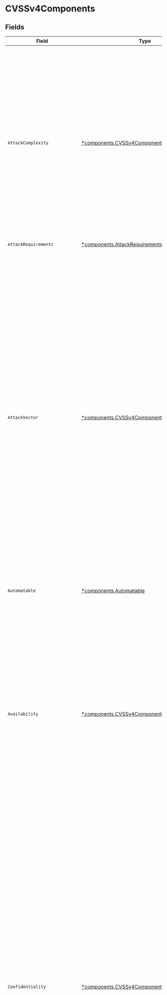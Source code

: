 # CVSSv4Components


## Fields

| Field                                                                                                                                                                                                                                                                                                                                                                                                                                                                                                                                                                                                                                             | Type                                                                                                                                                                                                                                                                                                                                                                                                                                                                                                                                                                                                                                              | Required                                                                                                                                                                                                                                                                                                                                                                                                                                                                                                                                                                                                                                          | Description                                                                                                                                                                                                                                                                                                                                                                                                                                                                                                                                                                                                                                       |
| ------------------------------------------------------------------------------------------------------------------------------------------------------------------------------------------------------------------------------------------------------------------------------------------------------------------------------------------------------------------------------------------------------------------------------------------------------------------------------------------------------------------------------------------------------------------------------------------------------------------------------------------------- | ------------------------------------------------------------------------------------------------------------------------------------------------------------------------------------------------------------------------------------------------------------------------------------------------------------------------------------------------------------------------------------------------------------------------------------------------------------------------------------------------------------------------------------------------------------------------------------------------------------------------------------------------- | ------------------------------------------------------------------------------------------------------------------------------------------------------------------------------------------------------------------------------------------------------------------------------------------------------------------------------------------------------------------------------------------------------------------------------------------------------------------------------------------------------------------------------------------------------------------------------------------------------------------------------------------------- | ------------------------------------------------------------------------------------------------------------------------------------------------------------------------------------------------------------------------------------------------------------------------------------------------------------------------------------------------------------------------------------------------------------------------------------------------------------------------------------------------------------------------------------------------------------------------------------------------------------------------------------------------- |
| `AttackComplexity`                                                                                                                                                                                                                                                                                                                                                                                                                                                                                                                                                                                                                                | [*components.CVSSv4ComponentsAttackComplexity](../../models/components/cvssv4componentsattackcomplexity.md)                                                                                                                                                                                                                                                                                                                                                                                                                                                                                                                                       | :heavy_minus_sign:                                                                                                                                                                                                                                                                                                                                                                                                                                                                                                                                                                                                                                | Indicates conditions beyond the attacker’s control that must exist in order to exploit the vulnerability. The Attack Complexity metric is scored as either Low or High. There are two possible values: Low (L) – There are no specific pre-conditions required for exploitation, High (H) – The attacker must complete some number of preparatory steps in order to get access.                                                                                                                                                                                                                                                                   |
| `AttackRequirements`                                                                                                                                                                                                                                                                                                                                                                                                                                                                                                                                                                                                                              | [*components.AttackRequirements](../../models/components/attackrequirements.md)                                                                                                                                                                                                                                                                                                                                                                                                                                                                                                                                                                   | :heavy_minus_sign:                                                                                                                                                                                                                                                                                                                                                                                                                                                                                                                                                                                                                                | N/A                                                                                                                                                                                                                                                                                                                                                                                                                                                                                                                                                                                                                                               |
| `AttackVector`                                                                                                                                                                                                                                                                                                                                                                                                                                                                                                                                                                                                                                    | [*components.CVSSv4ComponentsAttackVector](../../models/components/cvssv4componentsattackvector.md)                                                                                                                                                                                                                                                                                                                                                                                                                                                                                                                                               | :heavy_minus_sign:                                                                                                                                                                                                                                                                                                                                                                                                                                                                                                                                                                                                                                | Indicates the level of access required for an attacker to exploit the vulnerability. The Attack Vector metric is scored in one of four levels: Network (N) – Vulnerabilities with this rating are remotely exploitable, from one or more hops away, up to, and including, remote exploitation over the Internet, Adjacent (A) – A vulnerability with this rating requires network adjacency for exploitation. The attack must be launched from the same physical or logical network, Local (L) – Vulnerabilities with this rating are not exploitable over a network, Physical (P) – An attacker must physically interact with the target system. |
| `Automatable`                                                                                                                                                                                                                                                                                                                                                                                                                                                                                                                                                                                                                                     | [*components.Automatable](../../models/components/automatable.md)                                                                                                                                                                                                                                                                                                                                                                                                                                                                                                                                                                                 | :heavy_minus_sign:                                                                                                                                                                                                                                                                                                                                                                                                                                                                                                                                                                                                                                | N/A                                                                                                                                                                                                                                                                                                                                                                                                                                                                                                                                                                                                                                               |
| `Availability`                                                                                                                                                                                                                                                                                                                                                                                                                                                                                                                                                                                                                                    | [*components.CVSSv4ComponentsAvailability](../../models/components/cvssv4componentsavailability.md)                                                                                                                                                                                                                                                                                                                                                                                                                                                                                                                                               | :heavy_minus_sign:                                                                                                                                                                                                                                                                                                                                                                                                                                                                                                                                                                                                                                | If an attack renders information unavailable, such as when a system crashes or through a DDoS attack, availability is negatively impacted. Availability has three possible values: None (N) – There is no loss of availability, Low (L) – Availability might be intermittently limited, or performance might be negatively impacted, as a result of a successful attack, High (H) – There is a complete loss of availability of the impacted system or information.                                                                                                                                                                               |
| `Confidentiality`                                                                                                                                                                                                                                                                                                                                                                                                                                                                                                                                                                                                                                 | [*components.CVSSv4ComponentsConfidentiality](../../models/components/cvssv4componentsconfidentiality.md)                                                                                                                                                                                                                                                                                                                                                                                                                                                                                                                                         | :heavy_minus_sign:                                                                                                                                                                                                                                                                                                                                                                                                                                                                                                                                                                                                                                | Refers to the disclosure of sensitive information to authorized and unauthorized users, with the goal being that only authorized users are able to access the target data. Confidentiality has three potential values: High (H) – The attacker has full access to all resources in the impacted system, including highly sensitive information such as encryption keys, Low (L) – The attacker has partial access to information, with no control over what, specifically, they are able to access, None (N) – No data is accessible to unauthorized users as a result of the exploit.                                                            |
| `Integrity`                                                                                                                                                                                                                                                                                                                                                                                                                                                                                                                                                                                                                                       | [*components.CVSSv4ComponentsIntegrity](../../models/components/cvssv4componentsintegrity.md)                                                                                                                                                                                                                                                                                                                                                                                                                                                                                                                                                     | :heavy_minus_sign:                                                                                                                                                                                                                                                                                                                                                                                                                                                                                                                                                                                                                                | Refers to whether the protected information has been tampered with or changed in any way. If there is no way for an attacker to alter the accuracy or completeness of the information, integrity has been maintained. Integrity has three values: None (N) – There is no loss of the integrity of any information, Low (L) – A limited amount of information might be tampered with or modified, but there is no serious impact on the protected system, High (H) – The attacker can modify any/all information on the target system, resulting in a complete loss of integrity.                                                                  |
| `PrivilegesRequired`                                                                                                                                                                                                                                                                                                                                                                                                                                                                                                                                                                                                                              | [*components.CVSSv4ComponentsPrivilegesRequired](../../models/components/cvssv4componentsprivilegesrequired.md)                                                                                                                                                                                                                                                                                                                                                                                                                                                                                                                                   | :heavy_minus_sign:                                                                                                                                                                                                                                                                                                                                                                                                                                                                                                                                                                                                                                | Describes the level of privileges or access an attacker must have before successful exploitation. There are three possible values: None (N) – There is no privilege or special access required to conduct the attack, Low (L) – The attacker requires basic, “user” level privileges to leverage the exploit, High (H) – Administrative or similar access privileges are required for successful attack.                                                                                                                                                                                                                                          |
| `ProviderUrgency`                                                                                                                                                                                                                                                                                                                                                                                                                                                                                                                                                                                                                                 | [*components.ProviderUrgency](../../models/components/providerurgency.md)                                                                                                                                                                                                                                                                                                                                                                                                                                                                                                                                                                         | :heavy_minus_sign:                                                                                                                                                                                                                                                                                                                                                                                                                                                                                                                                                                                                                                | N/A                                                                                                                                                                                                                                                                                                                                                                                                                                                                                                                                                                                                                                               |
| `Recovery`                                                                                                                                                                                                                                                                                                                                                                                                                                                                                                                                                                                                                                        | [*components.Recovery](../../models/components/recovery.md)                                                                                                                                                                                                                                                                                                                                                                                                                                                                                                                                                                                       | :heavy_minus_sign:                                                                                                                                                                                                                                                                                                                                                                                                                                                                                                                                                                                                                                | N/A                                                                                                                                                                                                                                                                                                                                                                                                                                                                                                                                                                                                                                               |
| `Safety`                                                                                                                                                                                                                                                                                                                                                                                                                                                                                                                                                                                                                                          | [*components.Safety](../../models/components/safety.md)                                                                                                                                                                                                                                                                                                                                                                                                                                                                                                                                                                                           | :heavy_minus_sign:                                                                                                                                                                                                                                                                                                                                                                                                                                                                                                                                                                                                                                | N/A                                                                                                                                                                                                                                                                                                                                                                                                                                                                                                                                                                                                                                               |
| `UserInteraction`                                                                                                                                                                                                                                                                                                                                                                                                                                                                                                                                                                                                                                 | [*components.CVSSv4ComponentsUserInteraction](../../models/components/cvssv4componentsuserinteraction.md)                                                                                                                                                                                                                                                                                                                                                                                                                                                                                                                                         | :heavy_minus_sign:                                                                                                                                                                                                                                                                                                                                                                                                                                                                                                                                                                                                                                | Describes whether a user, other than the attacker, is required to do anything or participate in exploitation of the vulnerability. User interaction has two possible values: None (N) – No user interaction is required, Required (R) – A user must complete some steps for the exploit to succeed. For example, a user might be required to install some software.                                                                                                                                                                                                                                                                               |
| `ValueDensity`                                                                                                                                                                                                                                                                                                                                                                                                                                                                                                                                                                                                                                    | [*components.ValueDensity](../../models/components/valuedensity.md)                                                                                                                                                                                                                                                                                                                                                                                                                                                                                                                                                                               | :heavy_minus_sign:                                                                                                                                                                                                                                                                                                                                                                                                                                                                                                                                                                                                                                | N/A                                                                                                                                                                                                                                                                                                                                                                                                                                                                                                                                                                                                                                               |
| `VulnerabilityResponseEffort`                                                                                                                                                                                                                                                                                                                                                                                                                                                                                                                                                                                                                     | [*components.VulnerabilityResponseEffort](../../models/components/vulnerabilityresponseeffort.md)                                                                                                                                                                                                                                                                                                                                                                                                                                                                                                                                                 | :heavy_minus_sign:                                                                                                                                                                                                                                                                                                                                                                                                                                                                                                                                                                                                                                | N/A                                                                                                                                                                                                                                                                                                                                                                                                                                                                                                                                                                                                                                               |